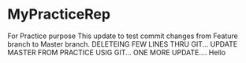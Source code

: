 # MyPracticeRep
For Practice purpose
This update to test commit changes from Feature branch to Master branch.
DELETEING FEW LINES THRU GIT...
UPDATE MASTER FROM PRACTICE USIG GIT...
ONE MORE UPDATE....
Hello
